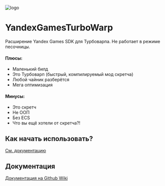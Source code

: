 ![logo](https://raw.githubusercontent.com/timaaos/YandexGamesTurboWarp/main/logo.png)
# YandexGamesTurboWarp
Расширение Yandex Games SDK для Турбоварпа. Не работает в режиме песочницы.
#### Плюсы:
 + Маленький билд
 + Это Турбоварп (быстрый, компилируемый мод скретча)
 + Любой чайник разберётся
 + Мега оптимизация
#### Минусы:
 - Это скретч
 - Не ООП
 - Без ECS
 - Что вы ещё хотели от скретча?!
## Как начать использовать?
[См. документацию](https://github.com/timaaos/YandexGamesTurboWarp/wiki/%D0%9A%D0%B0%D0%BA-%D0%BD%D0%B0%D1%87%D0%B0%D1%82%D1%8C-%D0%B8%D1%81%D0%BF%D0%BE%D0%BB%D1%8C%D0%B7%D0%BE%D0%B2%D0%B0%D1%82%D1%8C)
## Документация
[Документация на Github Wiki](https://github.com/timaaos/YandexGamesTurboWarp/wiki)
